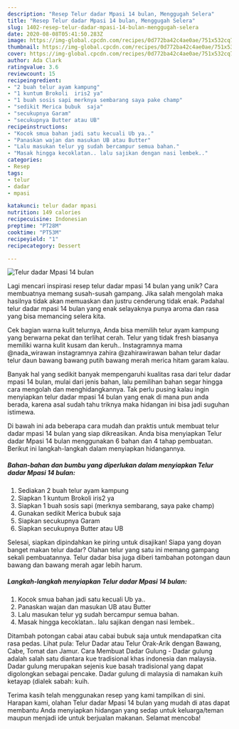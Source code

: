 ```yaml
---
description: "Resep Telur dadar Mpasi 14 bulan, Menggugah Selera"
title: "Resep Telur dadar Mpasi 14 bulan, Menggugah Selera"
slug: 1402-resep-telur-dadar-mpasi-14-bulan-menggugah-selera
date: 2020-08-08T05:41:50.283Z
image: https://img-global.cpcdn.com/recipes/0d772ba42c4ae0ae/751x532cq70/telur-dadar-mpasi-14-bulan-foto-resep-utama.jpg
thumbnail: https://img-global.cpcdn.com/recipes/0d772ba42c4ae0ae/751x532cq70/telur-dadar-mpasi-14-bulan-foto-resep-utama.jpg
cover: https://img-global.cpcdn.com/recipes/0d772ba42c4ae0ae/751x532cq70/telur-dadar-mpasi-14-bulan-foto-resep-utama.jpg
author: Ada Clark
ratingvalue: 3.6
reviewcount: 15
recipeingredient:
- "2 buah telur ayam kampung"
- "1 kuntum Brokoli  iris2 ya"
- "1 buah sosis sapi merknya sembarang saya pake champ"
- "sedikit Merica bubuk  saja"
- "secukupnya Garam"
- "secukupnya Butter atau UB"
recipeinstructions:
- "Kocok smua bahan jadi satu kecuali Ub ya.."
- "Panaskan wajan dan masukan UB atau Butter"
- "Lalu masukan telur yg sudah bercampur semua bahan."
- "Masak hingga kecoklatan.. lalu sajikan dengan nasi lembek.."
categories:
- Resep
tags:
- telur
- dadar
- mpasi

katakunci: telur dadar mpasi 
nutrition: 149 calories
recipecuisine: Indonesian
preptime: "PT28M"
cooktime: "PT53M"
recipeyield: "1"
recipecategory: Dessert

---
```



![Telur dadar Mpasi 14 bulan](https://img-global.cpcdn.com/recipes/0d772ba42c4ae0ae/751x532cq70/telur-dadar-mpasi-14-bulan-foto-resep-utama.jpg)

Lagi mencari inspirasi resep telur dadar mpasi 14 bulan yang unik? Cara membuatnya memang susah-susah gampang. Jika salah mengolah maka hasilnya tidak akan memuaskan dan justru cenderung tidak enak. Padahal telur dadar mpasi 14 bulan yang enak selayaknya punya aroma dan rasa yang bisa memancing selera kita.

Cek bagian warna kulit telurnya, Anda bisa memilih telur ayam kampung yang berwarna pekat dan terlihat cerah. Telur yang tidak fresh biasanya memiliki warna kulit kusam dan keruh.. Instagramnya mama @nada_wirawan instagramnya zahira @zahirawirawan bahan telur dadar telur daun bawang bawang putih bawang merah merica hitam garam kalau.

Banyak hal yang sedikit banyak mempengaruhi kualitas rasa dari telur dadar mpasi 14 bulan, mulai dari jenis bahan, lalu pemilihan bahan segar hingga cara mengolah dan menghidangkannya. Tak perlu pusing kalau ingin menyiapkan telur dadar mpasi 14 bulan yang enak di mana pun anda berada, karena asal sudah tahu triknya maka hidangan ini bisa jadi suguhan istimewa.


Di bawah ini ada beberapa cara mudah dan praktis untuk membuat telur dadar mpasi 14 bulan yang siap dikreasikan. Anda bisa menyiapkan Telur dadar Mpasi 14 bulan menggunakan 6 bahan dan 4 tahap pembuatan. Berikut ini langkah-langkah dalam menyiapkan hidangannya.

<!--inarticleads1-->

##### Bahan-bahan dan bumbu yang diperlukan dalam menyiapkan Telur dadar Mpasi 14 bulan:

1. Sediakan 2 buah telur ayam kampung
1. Siapkan 1 kuntum Brokoli  iris2 ya
1. Siapkan 1 buah sosis sapi (merknya sembarang, saya pake champ)
1. Gunakan sedikit Merica bubuk  saja
1. Siapkan secukupnya Garam
1. Siapkan secukupnya Butter atau UB


Selesai, siapkan dipindahkan ke piring untuk disajikan! Siapa yang doyan banget makan telur dadar? Olahan telur yang satu ini memang gampang sekali pembuatannya. Telur dadar bisa juga diberi tambahan potongan daun bawang dan bawang merah agar lebih harum. 

<!--inarticleads2-->

##### Langkah-langkah menyiapkan Telur dadar Mpasi 14 bulan:

1. Kocok smua bahan jadi satu kecuali Ub ya..
1. Panaskan wajan dan masukan UB atau Butter
1. Lalu masukan telur yg sudah bercampur semua bahan.
1. Masak hingga kecoklatan.. lalu sajikan dengan nasi lembek..


Ditambah potongan cabai atau cabai bubuk saja untuk mendapatkan cita rasa pedas. Lihat pula: Telur Dadar atau Telur Orak-Arik dengan Bawang, Cabe, Tomat dan Jamur. Cara Membuat Dadar Gulung - Dadar gulung adalah salah satu diantara kue tradisional khas indonesia dan malaysia. Dadar gulung merupakan sejenis kue basah tradisional yang dapat digolongkan sebagai pencake. Dadar gulung di malaysia di namakan kuih ketayap (dialek sabah: kuih. 

Terima kasih telah menggunakan resep yang kami tampilkan di sini. Harapan kami, olahan Telur dadar Mpasi 14 bulan yang mudah di atas dapat membantu Anda menyiapkan hidangan yang sedap untuk keluarga/teman maupun menjadi ide untuk berjualan makanan. Selamat mencoba!
